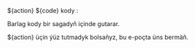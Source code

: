 ${action} ${code} kody :

Barlag kody bir sagadyň içinde gutarar.

${action} üçin ýüz tutmadyk bolsaňyz, bu e-poçta üns bermäň.